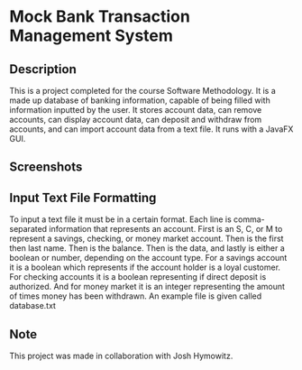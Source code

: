 # Mock Bank Transaction Management System

## Description

This is a project completed for the course Software Methodology. It is a made up database of banking information, capable of being filled with information inputted by the user. It stores account data, can remove accounts, can display account data, can deposit and withdraw from accounts, and can import account data from a text file. It runs with a JavaFX GUI. 

## Screenshots


## Input Text File Formatting

To input a text file it must be in a certain format. Each line is comma-separated information that represents an account. First is an S, C, or M to represent a savings, checking, or money market account. Then is the first then last name. Then is the balance. Then is the data, and lastly is either a boolean or number, depending on the account type. For a savings account it is a boolean which represents if the account holder is a loyal customer. For checking accounts it is a boolean representing if direct deposit is authorized. And for money market it is an integer representing the amount of times money has been withdrawn. An example file is given called database.txt

## Note

This project was made in collaboration with Josh Hymowitz.

